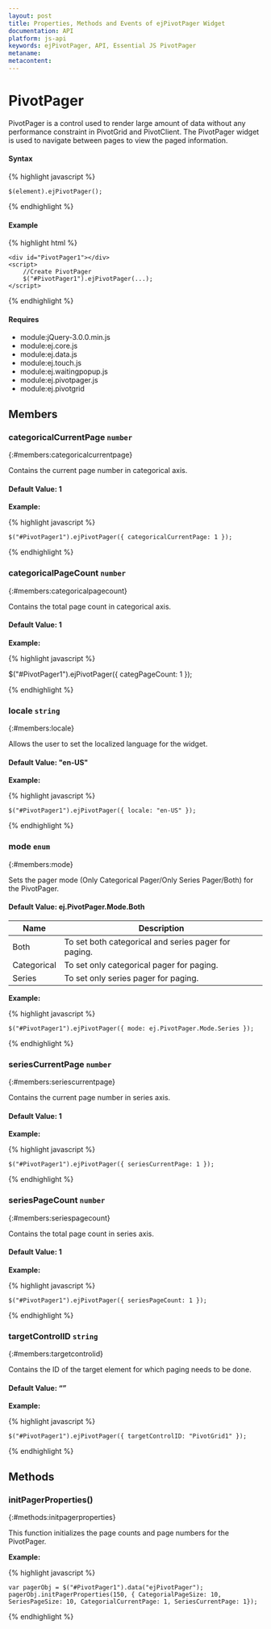 ```yaml
---
layout: post
title: Properties, Methods and Events of ejPivotPager Widget
documentation: API
platform: js-api
keywords: ejPivotPager, API, Essential JS PivotPager
metaname: 
metacontent: 
---
```


# PivotPager

PivotPager is a control used to render large amount of data without any performance constraint in PivotGrid and PivotClient. The PivotPager widget is used to navigate between pages to view the paged information. 


#### Syntax

{% highlight javascript %}

    $(element).ejPivotPager();
{% endhighlight %}

#### Example

{% highlight html %}
 
    <div id="PivotPager1"></div>     
    <script>
        //Create PivotPager
        $("#PivotPager1").ejPivotPager(...);     
    </script>
{% endhighlight %}


#### Requires

* module:jQuery-3.0.0.min.js
* module:ej.core.js
* module:ej.data.js
* module:ej.touch.js
* module:ej.waitingpopup.js
* module:ej.pivotpager.js
* module:ej.pivotgrid


## Members


### categoricalCurrentPage `number`
{:#members:categoricalcurrentpage}

Contains the current page number in categorical axis.

#### Default Value: 1

**Example:**

{% highlight javascript %}
 
    $("#PivotPager1").ejPivotPager({ categoricalCurrentPage: 1 });
{% endhighlight %}

### categoricalPageCount `number`
{:#members:categoricalpagecount}

Contains the total page count in categorical axis.

#### Default Value: 1

**Example:**

{% highlight javascript %}
 
$("#PivotPager1").ejPivotPager({ categPageCount: 1 });

{% endhighlight %}

### locale `string`
{:#members:locale}

Allows the user to set the localized language for the widget.

#### Default Value: "en-US"

**Example:**

{% highlight javascript %}
 
    $("#PivotPager1").ejPivotPager({ locale: "en-US" });
{% endhighlight %}

### mode `enum`
{:#members:mode}

<ts name = "ej.PivotPager.Mode"/>

Sets the pager mode (Only Categorical Pager/Only Series Pager/Both) for the PivotPager. 

#### Default Value: ej.PivotPager.Mode.Both

<table class="params">
    <thead>
        <tr>
            <th>Name</th>
            <th>Description</th>
        </tr>
    </thead>
    <tbody>
        <tr>
            <td class="name">Both</td>
            <td class="description">To set both categorical and series pager for paging.</td>
        </tr>
        <tr>
            <td class="name">Categorical</td>
            <td class="description">To set only categorical pager for paging.</td>
        </tr>
        <tr>
            <td class="name">Series</td>
            <td class="description">To set only series pager for paging.</td>
        </tr>
    </tbody>
</table>

**Example:**

{% highlight javascript %}
 
    $("#PivotPager1").ejPivotPager({ mode: ej.PivotPager.Mode.Series });
{% endhighlight %}

### seriesCurrentPage `number`
{:#members:seriescurrentpage}

Contains the current page number in series axis.

#### Default Value: 1

**Example:**

{% highlight javascript %}
 
    $("#PivotPager1").ejPivotPager({ seriesCurrentPage: 1 });
{% endhighlight %}

### seriesPageCount `number`
{:#members:seriespagecount}

Contains the total page count in series axis.

#### Default Value: 1

**Example:**

{% highlight javascript %}
 
    $("#PivotPager1").ejPivotPager({ seriesPageCount: 1 });
{% endhighlight %}

### targetControlID `string`
{:#members:targetcontrolid}

Contains the ID of the target element for which paging needs to be done.

#### Default Value: “”

**Example:**

{% highlight javascript %}
 
    $("#PivotPager1").ejPivotPager({ targetControlID: "PivotGrid1" });
{% endhighlight %}


## Methods

### initPagerProperties()
{:#methods:initpagerproperties}

This function initializes the page counts and page numbers for the PivotPager.

**Example:**

{% highlight javascript %}
 
    var pagerObj = $("#PivotPager1").data("ejPivotPager");
    pagerObj.initPagerProperties(150, { CategorialPageSize: 10, SeriesPageSize: 10, CategorialCurrentPage: 1, SeriesCurrentPage: 1});
{% endhighlight %}

